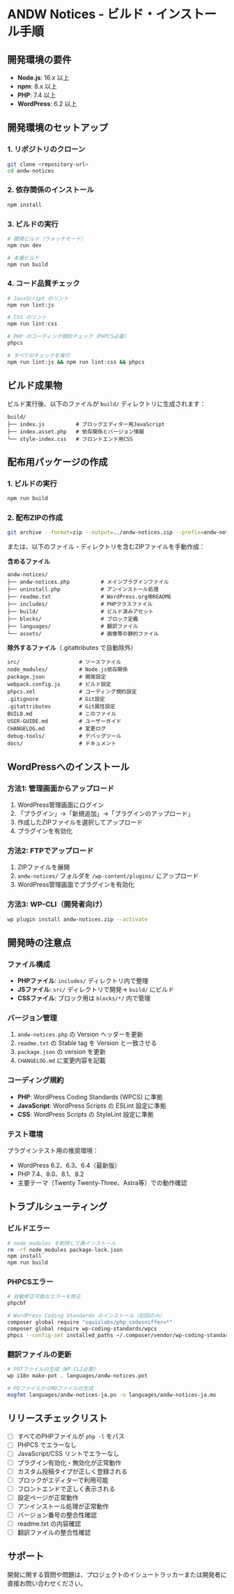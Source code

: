 # ANDW Notices - ビルド・インストール手順

## 開発環境の要件

- **Node.js**: 16.x 以上
- **npm**: 8.x 以上
- **PHP**: 7.4 以上
- **WordPress**: 6.2 以上

## 開発環境のセットアップ

### 1. リポジトリのクローン
```bash
git clone <repository-url>
cd andw-notices
```

### 2. 依存関係のインストール
```bash
npm install
```

### 3. ビルドの実行
```bash
# 開発ビルド（ウォッチモード）
npm run dev

# 本番ビルド
npm run build
```

### 4. コード品質チェック
```bash
# JavaScript のリント
npm run lint:js

# CSS のリント
npm run lint:css

# PHP のコーディング規約チェック（PHPCS必要）
phpcs

# すべてのチェックを実行
npm run lint:js && npm run lint:css && phpcs
```

## ビルド成果物

ビルド実行後、以下のファイルが `build/` ディレクトリに生成されます：

```
build/
├── index.js          # ブロックエディター用JavaScript
├── index.asset.php   # 依存関係とバージョン情報
└── style-index.css   # フロントエンド用CSS
```

## 配布用パッケージの作成

### 1. ビルドの実行
```bash
npm run build
```

### 2. 配布ZIPの作成
```bash
git archive --format=zip --output=../andw-notices.zip --prefix=andw-notices/ HEAD
```

または、以下のファイル・ディレクトリを含むZIPファイルを手動作成：

**含めるファイル**
```
andw-notices/
├── andw-notices.php          # メインプラグインファイル
├── uninstall.php             # アンインストール処理
├── readme.txt                # WordPress.org用README
├── includes/                 # PHPクラスファイル
├── build/                    # ビルド済みアセット
├── blocks/                   # ブロック定義
├── languages/                # 翻訳ファイル
└── assets/                   # 画像等の静的ファイル
```

**除外するファイル**（.gitattributes で自動除外）
```
src/                   # ソースファイル
node_modules/          # Node.js依存関係
package.json           # 開発設定
webpack.config.js      # ビルド設定
phpcs.xml              # コーディング規約設定
.gitignore             # Git設定
.gitattributes         # Git属性設定
BUILD.md               # このファイル
USER-GUIDE.md          # ユーザーガイド
CHANGELOG.md           # 変更ログ
debug-tools/           # デバッグツール
docs/                  # ドキュメント
```

## WordPressへのインストール

### 方法1: 管理画面からアップロード
1. WordPress管理画面にログイン
2. 「プラグイン」→「新規追加」→「プラグインのアップロード」
3. 作成したZIPファイルを選択してアップロード
4. プラグインを有効化

### 方法2: FTPでアップロード
1. ZIPファイルを展開
2. `andw-notices/` フォルダを `/wp-content/plugins/` にアップロード
3. WordPress管理画面でプラグインを有効化

### 方法3: WP-CLI（開発者向け）
```bash
wp plugin install andw-notices.zip --activate
```

## 開発時の注意点

### ファイル構成
- **PHPファイル**: `includes/` ディレクトリ内で整理
- **JSファイル**: `src/` ディレクトリで開発→ `build/` にビルド
- **CSSファイル**: ブロック用は `blocks/*/` 内で管理

### バージョン管理
1. `andw-notices.php` の Version ヘッダーを更新
2. `readme.txt` の Stable tag を Version と一致させる
3. `package.json` の version を更新
4. `CHANGELOG.md` に変更内容を記載

### コーディング規約
- **PHP**: WordPress Coding Standards (WPCS) に準拠
- **JavaScript**: WordPress Scripts の ESLint 設定に準拠
- **CSS**: WordPress Scripts の StyleLint 設定に準拠

### テスト環境
プラグインテスト用の推奨環境：
- WordPress 6.2、6.3、6.4（最新版）
- PHP 7.4、8.0、8.1、8.2
- 主要テーマ（Twenty Twenty-Three、Astra等）での動作確認

## トラブルシューティング

### ビルドエラー
```bash
# node_modules を削除して再インストール
rm -rf node_modules package-lock.json
npm install
npm run build
```

### PHPCSエラー
```bash
# 自動修正可能なエラーを修正
phpcbf

# WordPress Coding Standards のインストール（初回のみ）
composer global require "squizlabs/php_codesniffer=*"
composer global require wp-coding-standards/wpcs
phpcs --config-set installed_paths ~/.composer/vendor/wp-coding-standards/wpcs
```

### 翻訳ファイルの更新
```bash
# POTファイルの生成（WP-CLI必要）
wp i18n make-pot . languages/andw-notices.pot

# POファイルからMOファイルの生成
msgfmt languages/andw-notices-ja.po -o languages/andw-notices-ja.mo
```

## リリースチェックリスト

- [ ] すべてのPHPファイルが `php -l` をパス
- [ ] PHPCS でエラーなし
- [ ] JavaScript/CSS リントでエラーなし
- [ ] プラグイン有効化・無効化が正常動作
- [ ] カスタム投稿タイプが正しく登録される
- [ ] ブロックがエディターで利用可能
- [ ] フロントエンドで正しく表示される
- [ ] 設定ページが正常動作
- [ ] アンインストール処理が正常動作
- [ ] バージョン番号の整合性確認
- [ ] readme.txt の内容確認
- [ ] 翻訳ファイルの整合性確認

## サポート

開発に関する質問や問題は、プロジェクトのイシュートラッカーまたは開発者に直接お問い合わせください。